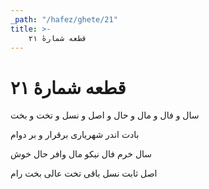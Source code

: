 ```yaml
---
_path: "/hafez/ghete/21"
title: >-
    قطعه شمارهٔ ۲۱
---
```

# قطعه شمارهٔ ۲۱

<div class="b" id="bn1"><div class="m1"><p>سال و فال و مال و حال و اصل و نسل و تخت و بخت</p></div>
<div class="m2"><p>بادت اندر شهریاری برقرار و بر دوام</p></div></div>
<div class="b" id="bn2"><div class="m1"><p>سال خرم فال نیکو مال وافر حال خوش</p></div>
<div class="m2"><p>اصل ثابت نسل باقی تخت عالی بخت رام</p></div></div>
